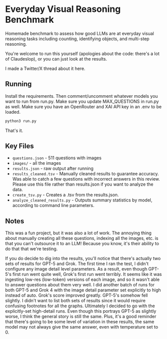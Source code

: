 # Everyday Visual Reasoning Benchmark

Homemade benchmark to assess how good LLMs are at everyday visual reasoning tasks including counting, identifying objects, and multi-step reasoning.

You're welcome to run this yourself (apologies about the code: there's a lot of Claudeslop), or you can just look at the results.

I made a Twitter/X thread about it here.

## Running

Install the requirements. 
Then comment/uncomment whatever models you want to run from run.py. 
Make sure you update MAX_QUESTIONS in run.py as well.
Make sure you have an OpenRouter and XAI API key in an .env to be loaded.

```bash
python3 run.py
```

That's it.

## Key Files

- `questions.json` - 511 questions with images
- `images/` - all the images
- `results.json` - raw output after running
- `results_cleaned.tsv` - Manually cleaned results to guarantee accuracy. Was able to catch a few questions with incorrect answers in this review. Please use this file rather than results.json if you want to analyze the data.
- `create_tsv.py` - Creates a .tsv from the results.json.
- `analyze_cleaned_results.py` - Outputs summary statistics by model, according to command line parameters.

## Notes

This was a fun project, but it was also a lot of work. The annoying thing about manually creating all these questions, indexing all the images, etc. is that you can't outsource it to an LLM! Because you know, it's their ability to do that that we're testing.

If you do decide to dig into the results, you'll notice that there's actually two sets of results for GPT-5 and Grok. The first time I ran the test, I didn't configure any image detail level parameters. As a result, even though GPT-5's first run went quite well, Grok's first run went terribly. It seems like it was ingesting low-res (low-token) versions of each image, and so it wasn't able to answer questions about them very well. I did another batch of runs for both GPT-5 and Grok 4 with the image detail parameter set explicitly to high instead of auto. Grok's score improved greatly. GPT-5's somehow fell slightly. I didn't want to list both sets of results since it would require confusing footnotes for all the graphs. Ultimately I decided to go with the explicitly-set high-detail runs. Even though this portrays GPT-5 as slightly worse, I think the general story is still the same. Plus, it's a good reminder that there's going to be
some level of variation in these results, the same model may not always give the same answer, even with temperature set to 0.